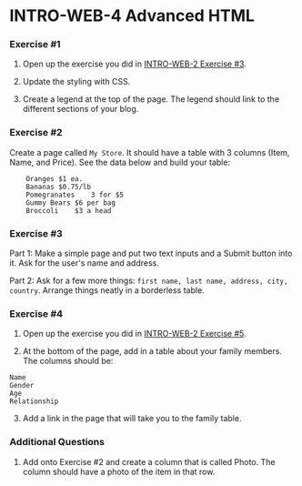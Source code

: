 # INTRO-WEB-4 Advanced HTML

### Exercise #1

1. Open up the exercise you did in [INTRO-WEB-2 Exercise #3](https://github.com/generation-org/INTRO-WEB/tree/master/INTRO-WEB-2%20-%20Introduction%20to%20HTML#exercise-3). 

2. Update the styling with CSS.

3. Create a legend at the top of the page. The legend should link to the different sections of your blog.

### Exercise #2

Create a page called `My Store`. It should have a table with 3 columns (Item, Name, and Price). See the data below and build your table:
```
	Oranges	$1 ea.
	Bananas	$0.75/lb
	Pomegranates	3 for $5
	Gummy Bears	$6 per bag
	Broccoli	$3 a head
```

### Exercise #3

Part 1:
Make a simple page and put two text inputs and a Submit button into it. Ask for the user's name and address.

Part 2:
Ask for a few more things: `first name, last name, address, city, country`. Arrange things neatly in a borderless table.

### Exercise #4

1. Open up the exercise you did in [INTRO-WEB-2 Exercise #5](https://github.com/generation-org/INTRO-WEB/tree/master/INTRO-WEB-2%20-%20Introduction%20to%20HTML#exercise-5).

2. At the bottom of the page, add in a table about your family members. The columns should be:
```
Name
Gender
Age
Relationship
```

3. Add a link in the page that will take you to the family table.

### Additional Questions

1. Add onto Exercise #2 and create a column that is called Photo. The column should have a photo of the item in that row.
